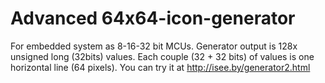 # Advanced 64x64-icon-generator
For embedded system as 8-16-32 bit MCUs. Generator output is 128x unsigned long (32bits) values. Each couple (32 + 32 bits) of values is one horizontal line (64 pixels).
You can try it at http://isee.by/generator2.html

